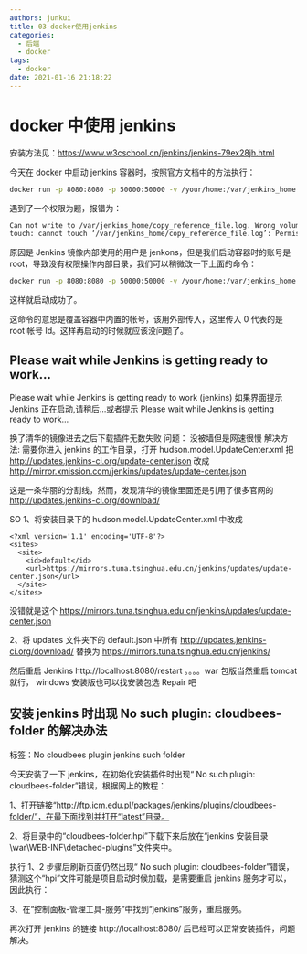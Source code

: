 ```yaml
---
authors: junkui
title: 03-docker使用jenkins
categories:
  - 后端
  - docker
tags:
  - docker
date: 2021-01-16 21:18:22
---
```


# docker 中使用 jenkins

安装方法见：https://www.w3cschool.cn/jenkins/jenkins-79ex28jh.html

今天在 docker 中启动 jenkins 容器时，按照官方文档中的方法执行：

```bash
docker run -p 8080:8080 -p 50000:50000 -v /your/home:/var/jenkins_home jenkins
```

遇到了一个权限为题，报错为：

```bash
Can not write to /var/jenkins_home/copy_reference_file.log. Wrong volume permissions?
touch: cannot touch ‘/var/jenkins_home/copy_reference_file.log’: Permission denied
```

原因是 Jenkins 镜像内部使用的用户是 jenkons，但是我们启动容器时的账号是 root，导致没有权限操作内部目录，我们可以稍微改一下上面的命令：

```bash
docker run -p 8080:8080 -p 50000:50000 -v /your/home:/var/jenkins_home -u 0 jenkins
```

这样就启动成功了。

这命令的意思是覆盖容器中内置的帐号，该用外部传入，这里传入 0 代表的是 root 帐号 Id。这样再启动的时候就应该没问题了。

## Please wait while Jenkins is getting ready to work...

Please wait while Jenkins is getting ready to work (jenkins)
如果界面提示 Jenkins 正在启动,请稍后…或者提示
Please wait while Jenkins is getting ready to work…

换了清华的镜像进去之后下载插件无数失败
问题：
没被墙但是网速很慢
解决方法:
需要你进入 jenkins 的工作目录，打开 hudson.model.UpdateCenter.xml 把 http://updates.jenkins-ci.org/update-center.json 改成 http://mirror.xmission.com/jenkins/updates/update-center.json

这是一条华丽的分割线，然而，发现清华的镜像里面还是引用了很多官网的
http://updates.jenkins-ci.org/download/

SO
1、将安装目录下的 hudson.model.UpdateCenter.xml
中改成

```
<?xml version='1.1' encoding='UTF-8'?>
<sites>
  <site>
    <id>default</id>
    <url>https://mirrors.tuna.tsinghua.edu.cn/jenkins/updates/update-center.json</url>
  </site>
</sites>
```

没错就是这个
https://mirrors.tuna.tsinghua.edu.cn/jenkins/updates/update-center.json

2、将 updates 文件夹下的 default.json 中所有
http://updates.jenkins-ci.org/download/
替换为
https://mirrors.tuna.tsinghua.edu.cn/jenkins/

然后重启 Jenkins
http://localhost:8080/restart
。。。。war 包版当然重启 tomcat 就行，
windows 安装版也可以找安装包选 Repair 吧

## 安装 jenkins 时出现 No such plugin: cloudbees-folder 的解决办法

标签：No cloudbees plugin jenkins such folder

今天安装了一下 jenkins，在初始化安装插件时出现“ No such plugin: cloudbees-folder”错误，根据网上的教程：

1、打开链接“http://ftp.icm.edu.pl/packages/jenkins/plugins/cloudbees-folder/”，在最下面找到并打开“latest”目录。

2、将目录中的“cloudbees-folder.hpi”下载下来后放在“jenkins 安装目录\war\WEB-INF\detached-plugins”文件夹中。

执行 1、2 步骤后刷新页面仍然出现“ No such plugin: cloudbees-folder”错误，猜测这个“hpi”文件可能是项目启动时候加载，是需要重启 jenkins 服务才可以，因此执行：

3、在“控制面板-管理工具-服务”中找到“jenkins”服务，重启服务。

再次打开 jenkins 的链接 http://localhost:8080/ 后已经可以正常安装插件，问题解决。
